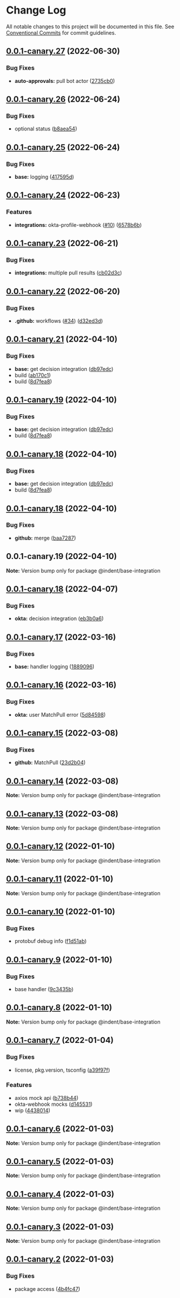 # Change Log

All notable changes to this project will be documented in this file.
See [Conventional Commits](https://conventionalcommits.org) for commit guidelines.

## [0.0.1-canary.27](https://github.com/indentapis/integrations/compare/@indent/base-integration@0.0.1-canary.26...@indent/base-integration@0.0.1-canary.27) (2022-06-30)


### Bug Fixes

* **auto-approvals:** pull bot actor ([2735cb0](https://github.com/indentapis/integrations/commit/2735cb000d3b5f4c25b0d3acaee0b5ab4e773c0b))





## [0.0.1-canary.26](https://github.com/indentapis/integrations/compare/@indent/base-integration@0.0.1-canary.25...@indent/base-integration@0.0.1-canary.26) (2022-06-24)


### Bug Fixes

* optional status ([b8aea54](https://github.com/indentapis/integrations/commit/b8aea54147dca9620d0d96cc4da3a1c1de1879c7))





## [0.0.1-canary.25](https://github.com/indentapis/integrations/compare/@indent/base-integration@0.0.1-canary.24...@indent/base-integration@0.0.1-canary.25) (2022-06-24)


### Bug Fixes

* **base:** logging ([417595d](https://github.com/indentapis/integrations/commit/417595df14a2259dd73d330fb4aaab06b8b7733f))





## [0.0.1-canary.24](https://github.com/indentapis/integrations/compare/@indent/base-integration@0.0.1-canary.23...@indent/base-integration@0.0.1-canary.24) (2022-06-23)


### Features

* **integrations:** okta-profile-webhook ([#10](https://github.com/indentapis/integrations/issues/10)) ([6578b6b](https://github.com/indentapis/integrations/commit/6578b6b0fe624b3b56cae5b80d70e6ca2578c1b3))





## [0.0.1-canary.23](https://github.com/indentapis/integrations/compare/@indent/base-integration@0.0.1-canary.22...@indent/base-integration@0.0.1-canary.23) (2022-06-21)


### Bug Fixes

* **integrations:** multiple pull results ([cb02d3c](https://github.com/indentapis/integrations/commit/cb02d3c28511b42b33907aa4e1f5eb3d13b70993))





## [0.0.1-canary.22](https://github.com/indentapis/integrations/compare/@indent/base-integration@0.0.1-canary.21...@indent/base-integration@0.0.1-canary.22) (2022-06-20)


### Bug Fixes

* **.github:** workflows ([#34](https://github.com/indentapis/integrations/issues/34)) ([d32ed3d](https://github.com/indentapis/integrations/commit/d32ed3d7f538fbb23a91465cbd04a3d7f7d75f60))





## [0.0.1-canary.21](https://github.com/indentapis/integrations/compare/@indent/base-integration@0.0.1-canary.18...@indent/base-integration@0.0.1-canary.21) (2022-04-10)


### Bug Fixes

* **base:** get decision integration ([db97edc](https://github.com/indentapis/integrations/commit/db97edc9100550e6204f7126f73a9673821e3bb0))
* build ([ab170c1](https://github.com/indentapis/integrations/commit/ab170c15bef2a7372625d6abbbeaa5292c83ce2e))
* build ([8d7fea8](https://github.com/indentapis/integrations/commit/8d7fea87834b0f0a73b54e4ab9ef200c705a0357))





## [0.0.1-canary.19](https://github.com/indentapis/integrations/compare/@indent/base-integration@0.0.1-canary.18...@indent/base-integration@0.0.1-canary.19) (2022-04-10)


### Bug Fixes

* **base:** get decision integration ([db97edc](https://github.com/indentapis/integrations/commit/db97edc9100550e6204f7126f73a9673821e3bb0))
* build ([8d7fea8](https://github.com/indentapis/integrations/commit/8d7fea87834b0f0a73b54e4ab9ef200c705a0357))





## [0.0.1-canary.18](https://github.com/indentapis/integrations/compare/@indent/base-integration@0.0.1-canary.18...@indent/base-integration@0.0.1-canary.18) (2022-04-10)


### Bug Fixes

* **base:** get decision integration ([db97edc](https://github.com/indentapis/integrations/commit/db97edc9100550e6204f7126f73a9673821e3bb0))
* build ([8d7fea8](https://github.com/indentapis/integrations/commit/8d7fea87834b0f0a73b54e4ab9ef200c705a0357))





## [0.0.1-canary.18](https://github.com/indentapis/integrations/compare/@indent/base-integration@0.0.1-canary.19...@indent/base-integration@0.0.1-canary.18) (2022-04-10)


### Bug Fixes

* **github:** merge ([baa7287](https://github.com/indentapis/integrations/commit/baa7287d5024bafac6e1503177474a8aa673e557))





## 0.0.1-canary.19 (2022-04-10)

**Note:** Version bump only for package @indent/base-integration





## [0.0.1-canary.18](https://github.com/indentapis/integrations/compare/@indent/base-integration@0.0.1-canary.17...@indent/base-integration@0.0.1-canary.18) (2022-04-07)

### Bug Fixes

- **okta:** decision integration ([eb3b0a6](https://github.com/indentapis/integrations/commit/eb3b0a6fc9458072c082ea9d4decaa5046ccc4ee))

## [0.0.1-canary.17](https://github.com/indentapis/integrations/compare/@indent/base-integration@0.0.1-canary.16...@indent/base-integration@0.0.1-canary.17) (2022-03-16)

### Bug Fixes

- **base:** handler logging ([1889096](https://github.com/indentapis/integrations/commit/188909643f83703eec4614eeb91d3e438f270214))

## [0.0.1-canary.16](https://github.com/indentapis/integrations/compare/@indent/base-integration@0.0.1-canary.15...@indent/base-integration@0.0.1-canary.16) (2022-03-16)

### Bug Fixes

- **okta:** user MatchPull error ([5d84598](https://github.com/indentapis/integrations/commit/5d84598dcda783c57dcb91ee57203e3f2a98f0ed))

## [0.0.1-canary.15](https://github.com/indentapis/integrations/compare/@indent/base-integration@0.0.1-canary.14...@indent/base-integration@0.0.1-canary.15) (2022-03-08)

### Bug Fixes

- **github:** MatchPull ([23d2b04](https://github.com/indentapis/integrations/commit/23d2b04ca50d29c51e3d00401b261d54065e05a0))

## [0.0.1-canary.14](https://github.com/indentapis/integrations/compare/@indent/base-integration@0.0.1-canary.13...@indent/base-integration@0.0.1-canary.14) (2022-03-08)

**Note:** Version bump only for package @indent/base-integration

## [0.0.1-canary.13](https://github.com/indentapis/integrations/compare/@indent/base-integration@0.0.1-canary.12...@indent/base-integration@0.0.1-canary.13) (2022-03-08)

**Note:** Version bump only for package @indent/base-integration

## [0.0.1-canary.12](https://github.com/indentapis/integrations/compare/@indent/base-integration@0.0.1-canary.11...@indent/base-integration@0.0.1-canary.12) (2022-01-10)

**Note:** Version bump only for package @indent/base-integration

## [0.0.1-canary.11](https://github.com/indentapis/integrations/compare/@indent/base-integration@0.0.1-canary.10...@indent/base-integration@0.0.1-canary.11) (2022-01-10)

**Note:** Version bump only for package @indent/base-integration

## [0.0.1-canary.10](https://github.com/indentapis/integrations/compare/@indent/base-integration@0.0.1-canary.9...@indent/base-integration@0.0.1-canary.10) (2022-01-10)

### Bug Fixes

- protobuf debug info ([f1d51ab](https://github.com/indentapis/integrations/commit/f1d51ab9e84925e5aa89beb2a58b2d29ea25fc39))

## [0.0.1-canary.9](https://github.com/indentapis/integrations/compare/@indent/base-integration@0.0.1-canary.8...@indent/base-integration@0.0.1-canary.9) (2022-01-10)

### Bug Fixes

- base handler ([9c3435b](https://github.com/indentapis/integrations/commit/9c3435b21e6ba13d27c9c1a7af85b98658202905))

## [0.0.1-canary.8](https://github.com/indentapis/integrations/compare/@indent/base-integration@0.0.1-canary.7...@indent/base-integration@0.0.1-canary.8) (2022-01-10)

**Note:** Version bump only for package @indent/base-integration

## [0.0.1-canary.7](https://github.com/indentapis/integrations/compare/@indent/base-integration@0.0.1-canary.6...@indent/base-integration@0.0.1-canary.7) (2022-01-04)

### Bug Fixes

- license, pkg.version, tsconfig ([a39f97f](https://github.com/indentapis/integrations/commit/a39f97fdec58b3dbe34f87eedf6e74ea67a75c58))

### Features

- axios mock api ([b738b44](https://github.com/indentapis/integrations/commit/b738b4452cb58ec94a0c7b31111c87a269704260))
- okta-webhook mocks ([d145531](https://github.com/indentapis/integrations/commit/d1455319f2f30b5b986224b63d60ceb59dfff389))
- wip ([4438014](https://github.com/indentapis/integrations/commit/44380142e6bf6a6ec8951f2f977ab0d05dbbed41))

## [0.0.1-canary.6](https://github.com/indentapis/integrations/compare/@indent/base-integration@0.0.1-canary.5...@indent/base-integration@0.0.1-canary.6) (2022-01-03)

**Note:** Version bump only for package @indent/base-integration

## [0.0.1-canary.5](https://github.com/indentapis/integrations/compare/@indent/base-integration@0.0.1-canary.4...@indent/base-integration@0.0.1-canary.5) (2022-01-03)

**Note:** Version bump only for package @indent/base-integration

## [0.0.1-canary.4](https://github.com/indentapis/integrations/compare/@indent/base-integration@0.0.1-canary.3...@indent/base-integration@0.0.1-canary.4) (2022-01-03)

**Note:** Version bump only for package @indent/base-integration

## [0.0.1-canary.3](https://github.com/indentapis/integrations/compare/@indent/base-integration@0.0.1-canary.2...@indent/base-integration@0.0.1-canary.3) (2022-01-03)

**Note:** Version bump only for package @indent/base-integration

## [0.0.1-canary.2](https://github.com/indentapis/integrations/compare/@indent/base-integration@0.0.1-canary.1...@indent/base-integration@0.0.1-canary.2) (2022-01-03)

### Bug Fixes

- package access ([4b4fc47](https://github.com/indentapis/integrations/commit/4b4fc47e037c49ddb79076d8d35acc438d6ef01b))
